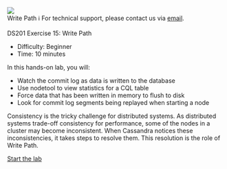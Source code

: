 <!-- TOP -->
<div class="top">
  <img class="scenario-academy-logo" src="https://datastax-academy.github.io/katapod-shared-assets/images/ds-academy-2023.svg" />
  <div class="scenario-title-section">
    <span class="scenario-title">Write Path</span>
    <span class="scenario-subtitle">ℹ️ For technical support, please contact us via <a href="mailto:academy@datastax.com">email</a>.</span>
  </div>
</div>

<!-- CONTENT -->
<main>
  <br/>
  <div class="container px-4 py-2">
    <div class="row g-4 py-2 row-cols-1 row-cols-lg-1">
      <div class="feature col div-choice">
        <div class="scenario-description">DS201 Exercise 15: Write Path</div>
          <ul>
            <li><span class="scenario-description-attribute">Difficulty</span>: Beginner</li>
            <li><span class="scenario-description-attribute">Time</span>: 10 minutes</li>
          </ul>
          <div class="scenario-objectives">In this hands-on lab, you will:</div>
            <ul>
              <li><span class="scenario-objective">Watch the commit log as data is written to the database</span></li>
              <li><span class="scenario-objective">Use nodetool to view statistics for a CQL table</span></li>
              <li><span class="scenario-objective">Force data that has been written in memory to flush to disk</span></li>
              <li><span class="scenario-objective">Look for commit log segments being replayed when starting a node</span></li>
            </ul>
            <p>
              Consistency is the tricky challenge for distributed systems. As distributed systems trade-off consistency for performance, some of the nodes in a cluster may become inconsistent. When Cassandra notices these inconsistencies, it takes steps to resolve them. This resolution is the role of Write Path.
            </p>
          </div>  
          <a href='command:katapod.loadPage?[{"step":"step1"}]' class="btn btn-primary btn-cassandra">
            Start the lab
          </a>
         </div>
      </div>
    </div>
  </div>
</main>